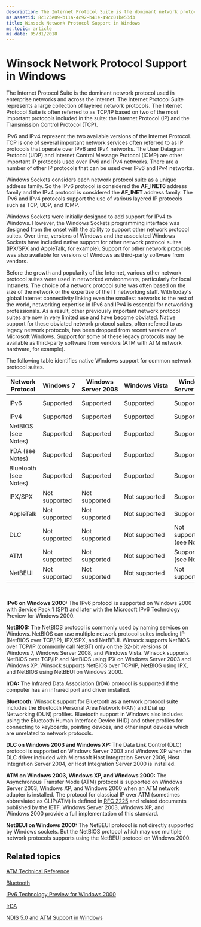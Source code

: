 ```yaml
---
description: The Internet Protocol Suite is the dominant network protocol used in enterprise networks and across the Internet.
ms.assetid: 8c123e09-b11a-4c92-b41e-49cc01be53d3
title: Winsock Network Protocol Support in Windows
ms.topic: article
ms.date: 05/31/2018
---
```


# Winsock Network Protocol Support in Windows

The Internet Protocol Suite is the dominant network protocol used in enterprise networks and across the Internet. The Internet Protocol Suite represents a large collection of layered network protocols. The Internet Protocol Suite is often referred to as TCP/IP based on two of the most important protocols included in the suite: the Internet Protocol (IP) and the Transmission Control Protocol (TCP).

IPv6 and IPv4 represent the two available versions of the Internet Protocol. TCP is one of several important network services often referred to as IP protocols that operate over IPv6 and IPv4 networks. The User Datagram Protocol (UDP) and Internet Control Message Protocol (ICMP) are other important IP protocols used over IPv6 and IPv4 networks. There are a number of other IP protocols that can be used over IPv6 and IPv4 networks.

Windows Sockets considers each network protocol suite as a unique address family. So the IPv6 protocol is considered the **AF\_INET6** address family and the IPv4 protocol is considered the **AF\_INET** address family. The IPv6 and IPv4 protocols support the use of various layered IP protocols such as TCP, UDP, and ICMP.

Windows Sockets were initially designed to add support for IPv4 to Windows. However, the Windows Sockets programming interface was designed from the onset with the ability to support other network protocol suites. Over time, versions of Windows and the associated Windows Sockets have included native support for other network protocol suites (IPX/SPX and AppleTalk, for example). Support for other network protocols was also available for versions of Windows as third-party software from vendors.

Before the growth and popularity of the Internet, various other network protocol suites were used in networked environments, particularly for local Intranets. The choice of a network protocol suite was often based on the size of the network or the expertise of the IT networking staff. With today's global Internet connectivity linking even the smallest networks to the rest of the world, networking expertise in IPv6 and IPv4 is essential for networking professionals. As a result, other previously important network protocol suites are now in very limited use and have become obviated. Native support for these obviated network protocol suites, often referred to as legacy network protocols, has been dropped from recent versions of Microsoft Windows. Support for some of these legacy protocols may be available as third-party software from vendors (ATM with ATM network hardware, for example).

The following table identifies native Windows support for common network protocol suites. 

| Network Protocol                 | Windows 7                | Windows Server 2008      | Windows Vista            | Windows Server 2003                  | Windows XP                           | Windows 2000                         |
|----------------------------------|--------------------------|--------------------------|--------------------------|--------------------------------------|--------------------------------------|--------------------------------------|
| IPv6<br/>                  | Supported<br/>     | Supported<br/>     | Supported<br/>     | Supported<br/>                 | Supported<br/>                 | Not supported (see Notes)<br/> |
| IPv4<br/>                  | Supported<br/>     | Supported<br/>     | Supported<br/>     | Supported<br/>                 | Supported<br/>                 | Supported<br/>                 |
| NetBIOS (see Notes) <br/>  | Supported<br/>     | Supported<br/>     | Supported<br/>     | Supported<br/>                 | Supported<br/>                 | Supported<br/>                 |
| IrDA (see Notes)<br/>      | Supported<br/>     | Supported<br/>     | Supported<br/>     | Supported<br/>                 | Supported<br/>                 | Supported<br/>                 |
| Bluetooth (see Notes)<br/> | Supported<br/>     | Supported<br/>     | Supported<br/>     | Supported<br/>                 | Supported<br/>                 | Not supported<br/>             |
| IPX/SPX<br/>               | Not supported<br/> | Not supported<br/> | Not supported<br/> | Supported<br/>                 | Supported<br/>                 | Supported<br/>                 |
| AppleTalk<br/>             | Not supported<br/> | Not supported<br/> | Not supported<br/> | Supported<br/>                 | Supported<br/>                 | Supported<br/>                 |
| DLC<br/>                   | Not supported<br/> | Not supported<br/> | Not supported<br/> | Not supported (see Notes)<br/> | Not supported (see Notes)<br/> | Supported<br/>                 |
| ATM<br/>                   | Not supported<br/> | Not supported<br/> | Not supported<br/> | Supported (see Notes)<br/>     | Supported (see Notes)<br/>     | Supported (see Notes)<br/>     |
| NetBEUI<br/>               | Not supported<br/> | Not supported<br/> | Not supported<br/> | Not supported<br/>             | Not supported<br/>             | Supported (see Notes)<br/>     |



 

**IPv6 on Windows 2000:** The IPv6 protocol is supported on Windows 2000 with Service Pack 1 (SP1) and later with the Microsoft IPv6 Technology Preview for Windows 2000.

**NetBIOS:** The NetBIOS protocol is commonly used by naming services on Windows. NetBIOS can use multiple network protocol suites including IP (NetBIOS over TCP/IP), IPX/SPX, and NetBEUI. Winsock supports NetBIOS over TCP/IP (commonly call NetBT) only on the 32-bit versions of Windows 7, Windows Server 2008, and Windows Vista. Winsock supports NetBIOS over TCP/IP and NetBIOS using IPX on Windows Server 2003 and Windows XP. Winsock supports NetBIOS over TCP/IP, NetBIOS using IPX, and NetBIOS using NetBEUI on Windows 2000.

**IrDA:** The Infrared Data Association (IrDA) protocol is supported if the computer has an infrared port and driver installed.

**Bluetooth:** Winsock support for Bluetooth as a network protocol suite includes the Bluetooth Personal Area Network (PAN) and Dial up Networking (DUN) profiles. Bluetooth support in Windows also includes using the Bluetooth Human Interface Device (HID) and other profiles for connecting to keyboards, pointing devices, and other input devices which are unrelated to network protocols.

**DLC on Windows 2003 and Windows XP:** The Data Link Control (DLC) protocol is supported on Windows Server 2003 and Windows XP when the DLC driver included with Microsoft Host Integration Server 2006, Host Integration Server 2004, or Host Integration Server 2000 is installed.

**ATM on Windows 2003, Windows XP, and Windows 2000:** The Asynchronous Transfer Mode (ATM) protocol is supported on Windows Server 2003, Windows XP, and Windows 2000 when an ATM network adapter is installed. The protocol for classical IP over ATM (sometimes abbreviated as CLIP/ATM) is defined in [RFC 2225](https://tools.ietf.org/html/rfc2225) and related documents published by the IETF. Windows Server 2003, Windows XP, and Windows 2000 provide a full implementation of this standard.

**NetBEUI on Windows 2000:** The NetBEUI protocol is not directly supported by Windows sockets. But the NetBIOS protocol which may use multiple network protocols supports using the NetBEUI protocol on Windows 2000.

## Related topics

<dl> <dt>

[ATM Technical Reference](/previous-versions/windows/it-pro/windows-server-2003/cc759707(v=ws.10))
</dt> <dt>

[Bluetooth](../bluetooth/bluetooth-start-page.md)
</dt> <dt>

[IPv6 Technology Preview for Windows 2000](https://www.microsoft.com/downloads/details.aspx?FamilyID=27b1e6a6-bbdd-43c9-af57-dae19795a088)
</dt> <dt>

[IrDA](/previous-versions/windows/desktop/irda/irda-start-page)
</dt> <dt>

[NDIS 5.0 and ATM Support in Windows](/windows-hardware/drivers/network/ndis-version-guide)
</dt> </dl>

 

 

